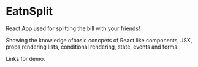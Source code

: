 # EatnSplit

React App used for splitting the bill with your friends!

Showing the knowledge ofbasic concpets of React like components, JSX, props,rendering lists, conditional rendering, state, events and forms.


Links for demo.







